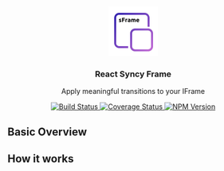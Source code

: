 <p align="center">
  <img src="https://raw.githubusercontent.com/eugeneford/react-syncy-frame/master/.github/syncy-frame.png" width="100" height="100">
</p>

<h3 align="center">
  React Syncy Frame
</h3>

<p align="center">
  Apply meaningful transitions to your IFrame
</p>

<p align="center">
  <a href="https://travis-ci.org/eugeneford/react-syncy-frame">
    <img src="https://travis-ci.org/eugeneford/react-syncy-frame.svg?branch=master" alt="Build Status">
  </a>
  <a href='https://coveralls.io/github/eugeneford/react-syncy-frame?branch=master'>
    <img src='https://coveralls.io/repos/github/eugeneford/react-syncy-frame/badge.svg?branch=master' alt='Coverage Status' />
  </a>
  <a href='https://www.npmjs.com/package/react-syncy-frame'>
    <img src='https://img.shields.io/npm/v/react-syncy-frame.svg' alt='NPM Version' />
  </a>
</p>

## Basic Overview

## How it works
